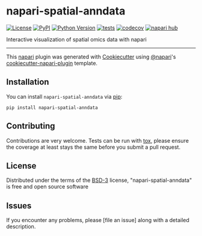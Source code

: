 # napari-spatial-anndata

[![License](https://img.shields.io/pypi/l/napari-spatial-anndata.svg?color=green)](https://github.com/scverse/napari-spatial-anndata/raw/main/LICENSE)
[![PyPI](https://img.shields.io/pypi/v/napari-spatial-anndata.svg?color=green)](https://pypi.org/project/napari-spatial-anndata)
[![Python Version](https://img.shields.io/pypi/pyversions/napari-spatial-anndata.svg?color=green)](https://python.org)
[![tests](https://github.com/scverse/napari-spatial-anndata/workflows/tests/badge.svg)](https://github.com/scverse/napari-spatial-anndata/actions)
[![codecov](https://codecov.io/gh/giovp/napari-spatial-anndata/branch/main/graph/badge.svg)](https://codecov.io/gh/scverse/napari-spatial-anndata)
[![napari hub](https://img.shields.io/endpoint?url=https://api.napari-hub.org/shields/napari-spatial-anndata)](https://napari-hub.org/plugins/napari-spatial-anndata)

Interactive visualization of spatial omics data with napari

---

This [napari] plugin was generated with [Cookiecutter] using [@napari]'s [cookiecutter-napari-plugin] template.

<!--
Don't miss the full getting started guide to set up your new package:
https://github.com/napari/cookiecutter-napari-plugin#getting-started

and review the napari docs for plugin developers:
https://napari.org/plugins/stable/index.html
-->

## Installation

You can install `napari-spatial-anndata` via [pip]:

    pip install napari-spatial-anndata

## Contributing

Contributions are very welcome. Tests can be run with [tox], please ensure
the coverage at least stays the same before you submit a pull request.

## License

Distributed under the terms of the [BSD-3] license,
"napari-spatial-anndata" is free and open source software

## Issues

If you encounter any problems, please [file an issue] along with a detailed description.

[napari]: https://github.com/napari/napari
[cookiecutter]: https://github.com/audreyr/cookiecutter
[@napari]: https://github.com/napari
[mit]: http://opensource.org/licenses/MIT
[bsd-3]: http://opensource.org/licenses/BSD-3-Clause
[gnu gpl v3.0]: http://www.gnu.org/licenses/gpl-3.0.txt
[gnu lgpl v3.0]: http://www.gnu.org/licenses/lgpl-3.0.txt
[apache software license 2.0]: http://www.apache.org/licenses/LICENSE-2.0
[mozilla public license 2.0]: https://www.mozilla.org/media/MPL/2.0/index.txt
[cookiecutter-napari-plugin]: https://github.com/napari/cookiecutter-napari-plugin
[napari]: https://github.com/napari/napari
[tox]: https://tox.readthedocs.io/en/latest/
[pip]: https://pypi.org/project/pip/
[pypi]: https://pypi.org/
